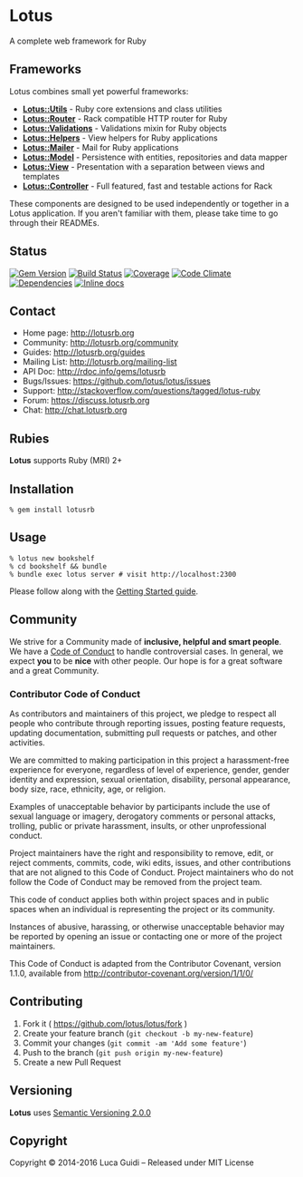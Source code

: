 # Lotus

A complete web framework for Ruby

## Frameworks

Lotus combines small yet powerful frameworks:

* [**Lotus::Utils**](https://github.com/lotus/utils) - Ruby core extensions and class utilities
* [**Lotus::Router**](https://github.com/lotus/router) - Rack compatible HTTP router for Ruby
* [**Lotus::Validations**](https://github.com/lotus/validations) - Validations mixin for Ruby objects
* [**Lotus::Helpers**](https://github.com/lotus/helpers) - View helpers for Ruby applications
* [**Lotus::Mailer**](https://github.com/lotus/mailer) - Mail for Ruby applications
* [**Lotus::Model**](https://github.com/lotus/model) - Persistence with entities, repositories and data mapper
* [**Lotus::View**](https://github.com/lotus/view) - Presentation with a separation between views and templates
* [**Lotus::Controller**](https://github.com/lotus/controller) - Full featured, fast and testable actions for Rack

These components are designed to be used independently or together in a Lotus application.
If you aren't familiar with them, please take time to go through their READMEs.

## Status

[![Gem Version](https://badge.fury.io/rb/lotusrb.svg)](http://badge.fury.io/rb/lotusrb)
[![Build Status](https://secure.travis-ci.org/lotus/lotus.svg?branch=master)](http://travis-ci.org/lotus/lotus?branch=master)
[![Coverage](https://coveralls.io/repos/lotus/lotus/badge.svg?branch=master)](https://coveralls.io/r/lotus/lotus)
[![Code Climate](https://codeclimate.com/github/lotus/lotus.svg)](https://codeclimate.com/github/lotus/lotus)
[![Dependencies](https://gemnasium.com/lotus/lotus.svg)](https://gemnasium.com/lotus/lotus)
[![Inline docs](http://inch-ci.org/github/lotus/lotus.svg)](http://inch-ci.org/github/lotus/lotus)

## Contact

* Home page: http://lotusrb.org
* Community: http://lotusrb.org/community
* Guides: http://lotusrb.org/guides
* Mailing List: http://lotusrb.org/mailing-list
* API Doc: http://rdoc.info/gems/lotusrb
* Bugs/Issues: https://github.com/lotus/lotus/issues
* Support: http://stackoverflow.com/questions/tagged/lotus-ruby
* Forum: https://discuss.lotusrb.org
* Chat: http://chat.lotusrb.org

## Rubies

__Lotus__ supports Ruby (MRI) 2+

## Installation

```shell
% gem install lotusrb
```

## Usage

```shell
% lotus new bookshelf
% cd bookshelf && bundle
% bundle exec lotus server # visit http://localhost:2300
```

Please follow along with the [Getting Started guide](http://lotusrb.org/guides/getting-started).

## Community

We strive for a Community made of **inclusive, helpful and smart people**.
We have a [Code of Conduct](http://lotusrb.org/community/#code-of-conduct) to handle controversial cases.
In general, we expect **you** to be **nice** with other people.
Our hope is for a great software and a great Community.

### Contributor Code of Conduct

As contributors and maintainers of this project, we pledge to respect all people who contribute through reporting issues, posting feature requests, updating documentation, submitting pull requests or patches, and other activities.

We are committed to making participation in this project a harassment-free experience for everyone, regardless of level of experience, gender, gender identity and expression, sexual orientation, disability, personal appearance, body size, race, ethnicity, age, or religion.

Examples of unacceptable behavior by participants include the use of sexual language or imagery, derogatory comments or personal attacks, trolling, public or private harassment, insults, or other unprofessional conduct.

Project maintainers have the right and responsibility to remove, edit, or reject comments, commits, code, wiki edits, issues, and other contributions that are not aligned to this Code of Conduct. Project maintainers who do not follow the Code of Conduct may be removed from the project team.

This code of conduct applies both within project spaces and in public spaces when an individual is representing the project or its community.

Instances of abusive, harassing, or otherwise unacceptable behavior may be reported by opening an issue or contacting one or more of the project maintainers.

This Code of Conduct is adapted from the Contributor Covenant, version 1.1.0, available from http://contributor-covenant.org/version/1/1/0/

## Contributing

1. Fork it ( https://github.com/lotus/lotus/fork )
2. Create your feature branch (`git checkout -b my-new-feature`)
3. Commit your changes (`git commit -am 'Add some feature'`)
4. Push to the branch (`git push origin my-new-feature`)
5. Create a new Pull Request

## Versioning

__Lotus__ uses [Semantic Versioning 2.0.0](http://semver.org)

## Copyright

Copyright © 2014-2016 Luca Guidi – Released under MIT License

